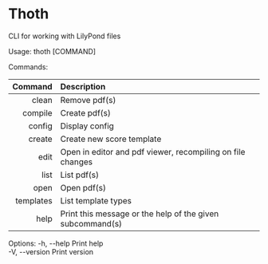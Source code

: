 # Thoth

CLI for working with LilyPond files

Usage: thoth [COMMAND]

Commands:

|   Command | Description                                                        |
| --------: | :----------------------------------------------------------------- |
|     clean | Remove pdf(s)                                                      |
|   compile | Create pdf(s)                                                      |
|    config | Display config                                                     |
|    create | Create new score template                                          |
|      edit | Open <score> in editor and pdf viewer, recompiling on file changes |
|      list | List pdf(s)                                                        |
|      open | Open pdf(s)                                                        |
| templates | List template types                                                |
|      help | Print this message or the help of the given subcommand(s)          |

Options:
-h, --help Print help  
-V, --version Print version
